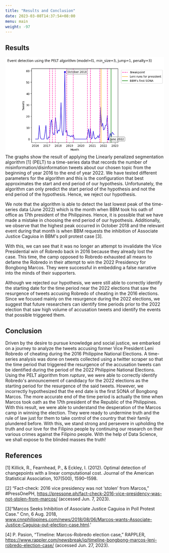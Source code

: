 ```yaml
---
title: "Results and Conclusion"
date: 2023-03-08T14:37:54+08:00
menu: main
weight: -97
---
```


## Results

![Event detection using the PELT Algorithm](pics/data_modeling.png)
The graphs show the result of applying  the Linearly penalized segmentation algorithm [1] (PELT) to a time-series data that records the number of misinformation/disinformation tweets about our chosen topic from the beginning of year 2016 to the end of year 2022.  We have tested different parameters for the algorithm and this is the configuration that best approximates the start and end period of our hypothesis. Unfortunately, the algorithm can only predict the start period of the hypothesis and not the end period of the hypothesis. Hence, we reject our hypothesis.

We note that the algorithm is able to detect the last lowest peak of the time-series data (June 2022) which is the month when BBM took his oath of office as 17th president of the Philippines. Hence, it is possible that we have made a mistake in choosing the end period of our hypothesis. Additionally, we observe that the highest peak occurred in October 2018 and the relevant event during that month is when BBM requests the inhibition of Associate Justice Caguioa in BBM's poll protest case [3].

With this, we can see that it was no longer an attempt to invalidate the Vice Presidential win of Robredo back in 2016 because they already lost the case. This time, the camp opposed to Robredo exhausted all means to defame the Robredo in their attempt to win the 2022 Presidency for Bongbong Marcos. They were successful in embedding a false narrative into the minds of their supporters.

Although we rejected our hypothesis, we were still able to correctly identify the starting date for the time period near the 2022 elections that saw the resurgence of tweets accusing Robredo of cheating in the 2016 elections. Since we focused mainly on the resurgence during the 2022 elections, we suggest that future researchers can identify time periods prior to the 2022 election that saw high volume of accusation tweets and identify the events that possible triggered them.

## Conclusion

Driven by the desire to pursue knowledge and social justice, we embarked on a journey to analyze the tweets accusing former Vice President Leni Robredo of cheating during the 2016 Philippine National Elections. A time-series analysis was done on tweets collected using a twitter scraper so that the time period that triggered the resurgence of the accusation tweets can be identified during the period of the 2022 Philippine National Elections. Using the PELT algorithm from *rupture*, we were able to correctly identify Robredo's announcement of candidacy for the 2022 elections as the starting period for the resurgence of the said tweets. However, we incorrectly hypothesized that the end date is the first SONA of Bongbong Marcos. The more accurate end of the time period is actually the time when Marcos took oath as the 17th president of the Republic of the Philippines. With this result, we were able to understand the desperation of the Marcos camp in winning the election. They were ready to undermine truth and the rule of law just for them to take control of the country that their family plundered before. With this, we stand strong and persevere in upholding the truth and our love for the Filipino people by continuing our research on their various crimes against the Filipino people. With the help of Data Science, we shall expose to the blinded masses the truth!

## References
[1] Killick, R., Fearnhead, P., & Eckley, I. (2012). Optimal detection of changepoints with a linear computational cost. Journal of the American Statistical Association, 107(500), 1590–1598.

[2] “Fact-check: 2016 vice presidency was not ‘stolen’ from Marcos,” #PressOnePH, https://pressone.ph/fact-check-2016-vice-presidency-was-not-stolen-from-marcos/ (accessed Jun. 7, 2023).

[3]“Marcos Seeks Inhibition of Associate Justice Caguioa in Poll Protest Case.” Cnn, 6 Aug. 2018, www.cnnphilippines.com/news/2018/08/06/Marcos-wants-Associate-Justice-Caguioa-out-election-case.html.'

[4] P. Pasion, “Timeline: Marcos-Robredo election case,” RAPPLER, https://www.rappler.com/newsbreak/iq/timeline-bongbong-marcos-leni-robredo-election-case/ (accessed Jun. 27, 2023). 